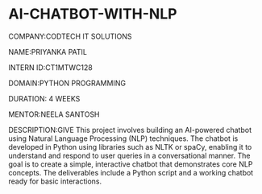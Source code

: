 # AI-CHATBOT-WITH-NLP
COMPANY:CODTECH IT SOLUTIONS

NAME:PRIYANKA PATIL

INTERN ID:CT1MTWC128

DOMAIN:PYTHON PROGRAMMING

DURATION: 4 WEEKS

MENTOR:NEELA SANTOSH

DESCRIPTION:GIVE This project involves building an AI-powered chatbot using Natural Language Processing (NLP) techniques. The chatbot is developed in Python using libraries such as NLTK or spaCy, enabling it to understand and respond to user queries in a conversational manner. The goal is to create a simple, interactive chatbot that demonstrates core NLP concepts. The deliverables include a Python script and a working chatbot ready for basic interactions.
